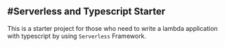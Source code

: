 #Serverless and Typescript Starter
----

This is a starter project for those who need to write a lambda application with typescript by using `Serverless` Framework. 